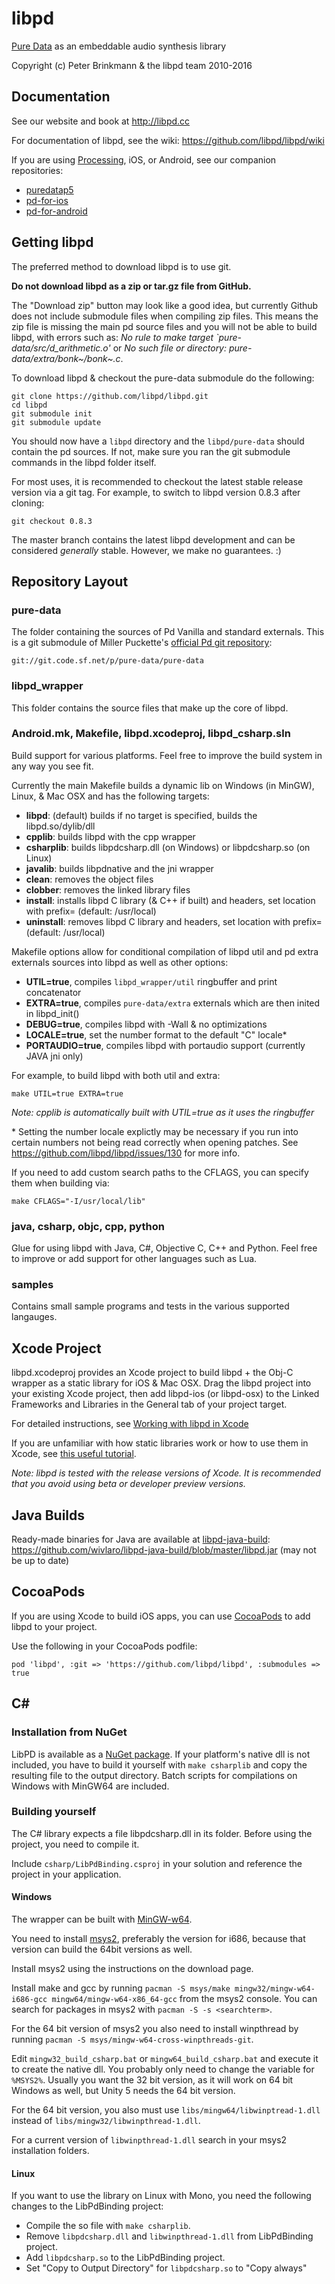 libpd
=====

[Pure Data](http://puredata.info) as an embeddable audio synthesis library

Copyright (c) Peter Brinkmann & the libpd team 2010-2016

Documentation
-------------

See our website and book at <http://libpd.cc>

For documentation of libpd, see the wiki: <https://github.com/libpd/libpd/wiki>

If you are using [Processing](http://processing.org), iOS, or Android, see our companion repositories:

* [puredatap5](https://github.com/libpd/puredatap5)
* [pd-for-ios](https://github.com/libpd/pd-for-ios)
* [pd-for-android](https://github.com/libpd/pd-for-android)

Getting libpd
-------------

The preferred method to download libpd is to use git.

**Do not download libpd as a zip or tar.gz file from GitHub.**

The "Download zip" button may look like a good idea, but currently Github does not include submodule files when compiling zip files. This means the zip file is missing the main pd source files and you will not be able to build libpd, with errors such as: *No rule to make target `pure-data/src/d_arithmetic.o'* or *No such file or directory: pure-data/extra/bonk~/bonk~.c*.

To download libpd & checkout the pure-data submodule do the following:

    git clone https://github.com/libpd/libpd.git
    cd libpd
    git submodule init
    git submodule update
    
You should now have a `libpd` directory and the `libpd/pure-data` should contain the pd sources. If not, make sure you ran the git submodule commands in the libpd folder itself.

For most uses, it is recommended to checkout the latest stable release version via a git tag. For example, to switch to libpd version 0.8.3 after cloning:

    git checkout 0.8.3

The master branch contains the latest libpd development and can be considered *generally* stable. However, we make no guarantees. :)

Repository Layout
-----------------

### pure-data

The folder containing the sources of Pd Vanilla and standard externals. This is a git submodule of Miller Puckette's [official Pd git repository](http://sourceforge.net/p/pure-data/pure-data/ci/master/tree):

    git://git.code.sf.net/p/pure-data/pure-data

### libpd_wrapper

This folder contains the source files that make up the core of libpd.

### Android.mk, Makefile, libpd.xcodeproj, libpd_csharp.sln

Build support for various platforms. Feel free to improve the build system in any way you see fit.

Currently the main Makefile builds a dynamic lib on Windows (in MinGW), Linux, & Mac OSX and has the following targets:

  - **libpd**: (default) builds if no target is specified, builds the libpd.so/dylib/dll
  - **cpplib**: builds libpd with the cpp wrapper
  - **csharplib**: builds libpdcsharp.dll (on Windows) or libpdcsharp.so (on Linux)
  - **javalib**: builds libpdnative and the jni wrapper
  - **clean**: removes the object files
  - **clobber**: removes the linked library files
  - **install**: installs libpd C library (& C++ if built) and headers, set location with prefix= (default: /usr/local)
  - **uninstall**: removes libpd C library and headers, set location with prefix= (default: /usr/local)

Makefile options allow for conditional compilation of libpd util and pd extra externals sources into libpd as well as other options:

  - **UTIL=true**, compiles `libpd_wrapper/util` ringbuffer and print concatenator
  - **EXTRA=true**, compiles `pure-data/extra` externals which are then inited in libpd_init()
  - **DEBUG=true**, compiles libpd with -Wall & no optimizations
  - **LOCALE=true**, set the number format to the default "C" locale\*
  - **PORTAUDIO=true**, compiles libpd with portaudio support (currently JAVA jni only)

For example, to build libpd with both util and extra:

    make UTIL=true EXTRA=true

_Note: cpplib is automatically built with UTIL=true as it uses the ringbuffer_

\* Setting the number locale explictly may be necessary if you run into certain numbers not being read correctly when opening patches. See <https://github.com/libpd/libpd/issues/130> for more info.

If you need to add custom search paths to the CFLAGS, you can specify them when building via:

    make CFLAGS="-I/usr/local/lib"

### java, csharp, objc, cpp, python

Glue for using libpd with Java, C#, Objective C, C++ and Python. Feel free to improve or add support for other languages such as Lua.

### samples

Contains small sample programs and tests in the various supported langauges.

Xcode Project
-------------

libpd.xcodeproj provides an Xcode project to build libpd + the Obj-C wrapper as a static library for iOS & Mac OSX. Drag the libpd project into your existing Xcode project, then add libpd-ios (or libpd-osx) to the Linked Frameworks and Libraries in the General tab of your project target.

For detailed instructions, see [Working with libpd in Xcode](libpd/libpd/wiki/Working-with-libpd-in-Xcode)

If you are unfamiliar with how static libraries work or how to use them in Xcode, see [this useful tutorial](http://www.raywenderlich.com/41377/creating-a-static-library-in-ios-tutorial).

_Note: libpd is tested with the release versions of Xcode. It is recommended that you avoid using beta or developer preview versions._

Java Builds
-----------

Ready-made binaries for Java are available at [libpd-java-build](https://github.com/wivlaro/libpd-java-build):
<https://github.com/wivlaro/libpd-java-build/blob/master/libpd.jar> (may not be up to date)

CocoaPods
---------

If you are using Xcode to build iOS apps, you can use [CocoaPods](https://cocoapods.org) to add libpd to your project.

Use the following in your CocoaPods podfile:

    pod 'libpd', :git => 'https://github.com/libpd/libpd', :submodules => true

C#
--

### Installation from NuGet
LibPD is available as a [NuGet package](https://www.nuget.org/packages/LibPdBinding). If your platform's native dll is not included, you have to build it yourself with `make csharplib` and copy the resulting file to the output directory. Batch scripts for compilations on Windows with MinGW64 are included.

### Building yourself
The C# library expects a file libpdcsharp.dll in its folder. Before using the project, you need to compile it.

Include `csharp/LibPdBinding.csproj` in your solution and reference the project in your application.

#### Windows
The wrapper can be built with [MinGW-w64](http://mingw-w64.org/doku.php).

You need to install [msys2](http://msys2.github.io/), preferably the version for i686, because that version can build the 64bit versions as well.

Install msys2 using the instructions on the download page.

Install make and gcc by running `pacman -S msys/make mingw32/mingw-w64-i686-gcc mingw64/mingw-w64-x86_64-gcc` from the msys2 console. You can search for packages in msys2 with `pacman -S -s <searchterm>`.

For the 64 bit version of msys2 you also need to install winpthread by running `pacman -S msys/mingw-w64-cross-winpthreads-git`.

Edit `mingw32_build_csharp.bat` or `mingw64_build_csharp.bat` and execute it to create the native dll. You probably only need to change the variable for `%MSYS2%`. Usually you want the 32 bit version, as it will work on 64 bit Windows as well, but Unity 5 needs the 64 bit version.

For the 64 bit version, you also must use `libs/mingw64/libwinptread-1.dll` instead of `libs/mingw32/libwinpthread-1.dll`.

For a current version of `libwinpthread-1.dll` search in your msys2 installation folders.

#### Linux 
If you want to use the library on Linux with Mono, you need the following changes to the LibPdBinding project:

  - Compile the so file with `make csharplib`.
  - Remove `libpdcsharp.dll` and `libwinpthread-1.dll` from LibPdBinding project.
  - Add `libpdcsharp.so` to the LibPdBinding project.
  - Set "Copy to Output Directory" for `libpdcsharp.so` to "Copy always"
